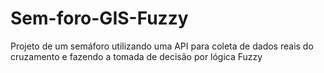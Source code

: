 # Sem-foro-GIS-Fuzzy
Projeto de um semáforo utilizando uma API para coleta de dados reais do cruzamento e fazendo a tomada de decisão por lógica Fuzzy
